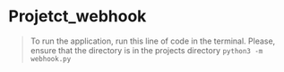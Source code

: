 # Projetct_webhook

> To run the application, run this line of code in the terminal. Please, ensure that the directory is in the projects directory
  `python3 -m webhook.py`